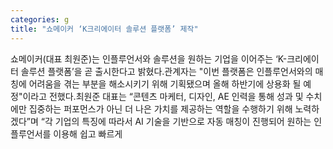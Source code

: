 ```yaml
---
categories: g
title: "쇼메이커 ‘K크리에이터 솔루션 플랫폼’ 제작"
---
```

쇼메이커(대표 최원준)는 인플루언서와 솔루션을 원하는 기업을 이어주는 ‘K-크리에이터 솔루션 플랫폼’을 곧 출시한다고 밝혔다.관계자는 "이번 플랫폼은 인플루언서와의 매칭에 어려움을 겪는 부분을 해소시키기 위해 기획됐으며 올해 하반기에 상용화 될 예정"이라고 전했다.최원준 대표는 “콘텐츠 마케터, 디자인, AE 인력을 통해 성과 및 수치에만 집중하는 퍼포먼스가 아닌 더 나은 가치를 제공하는 역할을 수행하기 위해 노력하겠다”며 “각 기업의 특징에 따라서 AI 기술을 기반으로 자동 매칭이 진행되어 원하는 인플루언서를 이용해 쉽고 빠르게